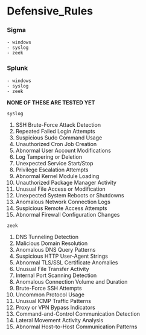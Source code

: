 # Defensive_Rules

### Sigma
    - windows
    - syslog
    - zeek

### Splunk
    - windows
    - syslog
    - zeek

**NONE OF THESE ARE TESTED YET**

    
`syslog`

1. SSH Brute-Force Attack Detection  
2. Repeated Failed Login Attempts  
3. Suspicious Sudo Command Usage  
4. Unauthorized Cron Job Creation  
5. Abnormal User Account Modifications  
6. Log Tampering or Deletion  
7. Unexpected Service Start/Stop  
8. Privilege Escalation Attempts  
9. Abnormal Kernel Module Loading  
10. Unauthorized Package Manager Activity  
11. Unusual File Access or Modification  
12. Unexpected System Reboots or Shutdowns  
13. Anomalous Network Connection Logs  
14. Suspicious Remote Access Attempts  
15. Abnormal Firewall Configuration Changes

    
`zeek`

1. DNS Tunneling Detection  
2. Malicious Domain Resolution  
3. Anomalous DNS Query Patterns  
4. Suspicious HTTP User-Agent Strings  
5. Abnormal TLS/SSL Certificate Anomalies  
6. Unusual File Transfer Activity  
7. Internal Port Scanning Detection  
8. Anomalous Connection Volume and Duration  
9. Brute-Force SSH Attempts  
10. Uncommon Protocol Usage  
11. Unusual ICMP Traffic Patterns  
12. Proxy or VPN Bypass Indicators  
13. Command-and-Control Communication Detection  
14. Lateral Movement Activity Analysis  
15. Abnormal Host-to-Host Communication Patterns
